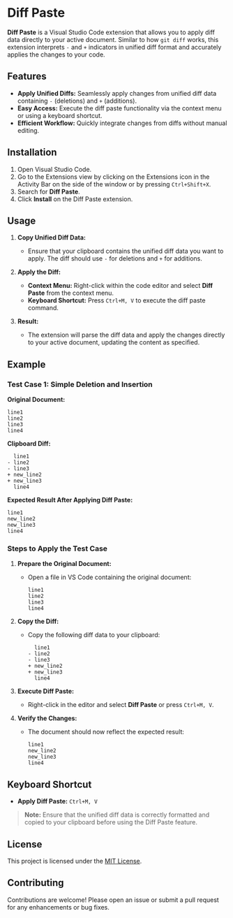 # Diff Paste

**Diff Paste** is a Visual Studio Code extension that allows you to apply diff data directly to your active document. Similar to how `git diff` works, this extension interprets `-` and `+` indicators in unified diff format and accurately applies the changes to your code.

## Features

- **Apply Unified Diffs:** Seamlessly apply changes from unified diff data containing `-` (deletions) and `+` (additions).
- **Easy Access:** Execute the diff paste functionality via the context menu or using a keyboard shortcut.
- **Efficient Workflow:** Quickly integrate changes from diffs without manual editing.

## Installation

1. Open Visual Studio Code.
2. Go to the Extensions view by clicking on the Extensions icon in the Activity Bar on the side of the window or by pressing `Ctrl+Shift+X`.
3. Search for **Diff Paste**.
4. Click **Install** on the Diff Paste extension.

## Usage

1. **Copy Unified Diff Data:**
   - Ensure that your clipboard contains the unified diff data you want to apply. The diff should use `-` for deletions and `+` for additions.

2. **Apply the Diff:**
   - **Context Menu:** Right-click within the code editor and select **Diff Paste** from the context menu.
   - **Keyboard Shortcut:** Press `Ctrl+M, V` to execute the diff paste command.

3. **Result:**
   - The extension will parse the diff data and apply the changes directly to your active document, updating the content as specified.

## Example

### Test Case 1: Simple Deletion and Insertion

**Original Document:**
```
line1
line2
line3
line4
```

**Clipboard Diff:**
```
  line1
- line2
- line3
+ new_line2
+ new_line3
  line4
```

**Expected Result After Applying Diff Paste:**
```
line1
new_line2
new_line3
line4
```

### Steps to Apply the Test Case

1. **Prepare the Original Document:**
   - Open a file in VS Code containing the original document:
     ```
     line1
     line2
     line3
     line4
     ```

2. **Copy the Diff:**
   - Copy the following diff data to your clipboard:
     ```
       line1
     - line2
     - line3
     + new_line2
     + new_line3
       line4
     ```

3. **Execute Diff Paste:**
   - Right-click in the editor and select **Diff Paste** or press `Ctrl+M, V`.

4. **Verify the Changes:**
   - The document should now reflect the expected result:
     ```
     line1
     new_line2
     new_line3
     line4
     ```

## Keyboard Shortcut

- **Apply Diff Paste:** `Ctrl+M, V`

> **Note:** Ensure that the unified diff data is correctly formatted and copied to your clipboard before using the Diff Paste feature.

## License

This project is licensed under the [MIT License](LICENSE).

## Contributing

Contributions are welcome! Please open an issue or submit a pull request for any enhancements or bug fixes.
